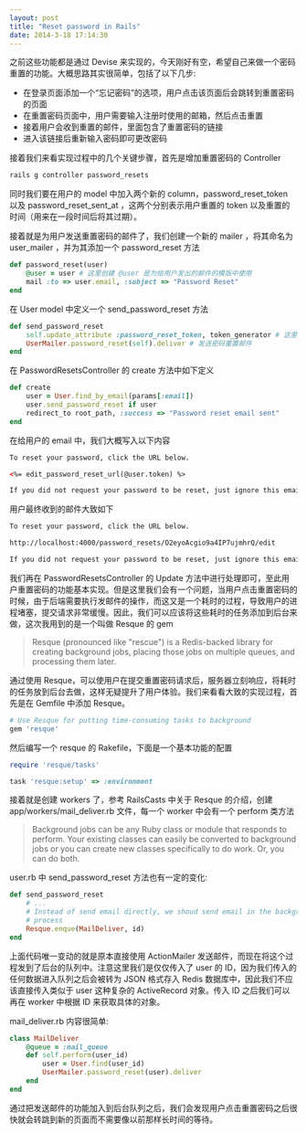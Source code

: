 ```yaml
---
layout: post
title: "Reset password in Rails"
date: 2014-3-18 17:14:30
---
```

之前这些功能都是通过 Devise 来实现的，今天刚好有空，希望自己来做一个密码重置的功能。大概思路其实很简单，包括了以下几步:

* 在登录页面添加一个“忘记密码”的选项，用户点击该页面后会跳转到重置密码的页面
* 在重置密码页面中，用户需要输入注册时使用的邮箱，然后点击重置
* 接着用户会收到重置的邮件，里面包含了重置密码的链接
* 进入该链接后重新输入密码即可更改密码

接着我们来看实现过程中的几个关键步骤，首先是增加重置密码的 Controller
```bash
rails g controller password_resets
```

同时我们要在用户的 model 中加入两个新的 column，password_reset_token 以及 password_reset_sent_at ，这两个分别表示用户重置的 token 以及重置的时间（用来在一段时间后将其过期）。

接着就是为用户发送重置密码的邮件了，我们创建一个新的 mailer ，将其命名为 user_mailer ，并为其添加一个 password_reset 方法
```ruby
def password_reset(user)
    @user = user # 这里创建 @user 是为给用户发出的邮件的模版中使用
    mail :to => user.email, :subject => "Password Reset"
end
```

在 User model 中定义一个 send_password_reset 方法
```ruby
def send_password_reset
    self.update_attribute :password_reset_token, token_generator # 这里 token_generator 方法需要自己定义
    UserMailer.password_reset(self).deliver # 发送密码重置邮件
end
```

在 PasswordResetsController 的 create 方法中如下定义
```ruby
def create
    user = User.find_by_email(params[:email])
    user.send_password_reset if user
    redirect_to root_path, :success => "Password reset email sent"
end
```

在给用户的 email 中，我们大概写入以下内容
```html
To reset your password, click the URL below.

<%= edit_password_reset_url(@user.token) %>

If you did not request your password to be reset, just ignore this email and your password will continue to stay the same.
```

用户最终收到的邮件大致如下
```html
To reset your password, click the URL below.

http://localhost:4000/password_resets/O2eyoAcgio9a4IP7ujmhrQ/edit

If you did not request your password to be reset, just ignore this email and your password will continue to stay the same.
```

我们再在 PasswordResetsController 的 Update 方法中进行处理即可，至此用户重置密码的功能基本实现。但是这里我们会有一个问题，当用户点击重置密码的时候，由于后端需要执行发邮件的操作，而这又是一个耗时的过程，导致用户的进程堵塞，提交请求非常缓慢。因此，我们可以应该将这些耗时的任务添加到后台来做，这次我用到的是一个叫做 Resque 的 gem

> Resque (pronounced like "rescue") is a Redis-backed library for creating
> background jobs, placing those jobs on multiple queues, and processing them
> later.

通过使用 Resque，可以使用户在提交重置密码请求后，服务器立刻响应，将耗时的任务放到后台去做，这样无疑提升了用户体验。我们来看看大致的实现过程，首先是在 Gemfile 中添加 Resque。
```ruby
# Use Resque for putting time-consuming tasks to background
gem 'resque'
```

然后编写一个 resque 的 Rakefile，下面是一个基本功能的配置
```ruby
require 'resque/tasks'

task 'resque:setup' => :environment
```

接着就是创建 workers 了，参考 RailsCasts 中关于 Resque 的介绍，创建 app/workers/mail_deliver.rb 文件，每一个 worker 中会有一个 perform 类方法

> Background jobs can be any Ruby class or module that responds to perform.
> Your existing classes can easily be converted to background jobs or you can
> create new classes specifically to do work. Or, you can do both.

user.rb 中 send_password_reset 方法也有一定的变化:
```ruby
def send_password_reset
    # ...
    # Instead of send email directly, we shoud send email in the background
    # process
    Resque.enque(MailDeliver, id)
end
```
上面代码唯一变动的就是原本直接使用 ActionMailer 发送邮件，而现在将这个过程发到了后台的队列中。注意这里我们是仅仅传入了 user 的 ID，因为我们传入的任何数据进入队列之后会被转为 JSON 格式存入 Redis 数据库中，因此我们不应该直接传入类似于 user 这种复杂的 ActiveRecord 对象。传入 ID 之后我们可以再在 worker 中根据 ID 来获取具体的对象。

mail_deliver.rb 内容很简单:
```ruby
class MailDeliver
    @queue = :mail_queue
    def self.perform(user_id)
        user = User.find(user_id)
        UserMailer.password_reset(user).deliver
    end
end
```
通过把发送邮件的功能加入到后台队列之后，我们会发现用户点击重置密码之后很快就会转跳到新的页面而不需要像以前那样长时间的等待。
